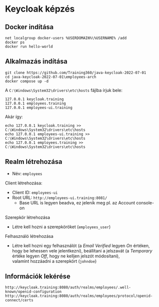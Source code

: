 # Keycloak képzés

## Docker indítása

```
net localgroup docker-users %USERDOMAIN%\%USERNAME% /add
docker ps
docker run hello-world
```

## Alkalmazás indítása

```
git clone https://github.com/Training360/java-keycloak-2022-07-01
cd java-keycloak-2022-07-01\employees-arch
docker compose up -d
```

A `C:\Windows\System32\drivers\etc\hosts` fájlba írjuk bele:

```
127.0.0.1 keycloak.training
127.0.0.1 employees.training
127.0.0.1 employees-ui.training
```

Akár így:

```shell
echo 127.0.0.1 keycloak.training >> C:\Windows\System32\drivers\etc\hosts
echo 127.0.0.1 employees-ui.training >> C:\Windows\System32\drivers\etc\hosts
echo 127.0.0.1 employees.training >> C:\Windows\System32\drivers\etc\hosts
```

## Realm létrehozása

* Név: `employees`

Client létrehozása:

* Client ID: `employees-ui`
* Root URL: `http://employees-ui.training:8081/`
  * Base URL is legyen beadva, ez jelenik meg pl. az Account console-on

Szerepkör létrehozása

* Létre kell hozni a szerepköröket (`employees_user`)

Felhasználó létrehozása

* Létre kell hozni egy felhasználót (a _Email Verified_ legyen _On_ értéken, hogy be lehessen vele jelentkezni), beállítani a jelszavát (a _Temporary_ értéke legyen _Off_, hogy ne kelljen jelszót módosítani), <br /> valamint hozzáadni a szerepkört (`johndoe`)

## Információk lekérése

```
http://keycloak.training:8080/auth/realms/employees/.well-known/openid-configuration
http://keycloak.training:8080/auth/realms/employees/protocol/openid-connect/certs
```